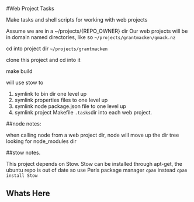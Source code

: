 #Web Project Tasks

Make tasks and shell scripts for working with web projects

Assume we are in a ~/projects/{REPO_OWNER} dir
Our web projects will be in domain named directories, like so
`~/projects/grantmacken/gmack.nz`

cd into  project dir  `~/projects/grantmacken`  

clone this project and cd into it

make build

will use stow to
1. symlink to bin dir one level up
2. symlink properties files to one level up
3. symlink node package.json file to one level up
4. symlink project Makefile  `.tasks`dir into each web project.

##node notes:

when calling node from a web project dir, node will move up the dir tree looking for node_modules dir

##stow notes.

This project depends on Stow.
Stow can be installed through  apt-get, the  ubuntu repo is out of date so use Perls package manager `cpan` instead
`cpan install Stow`

## Whats Here


